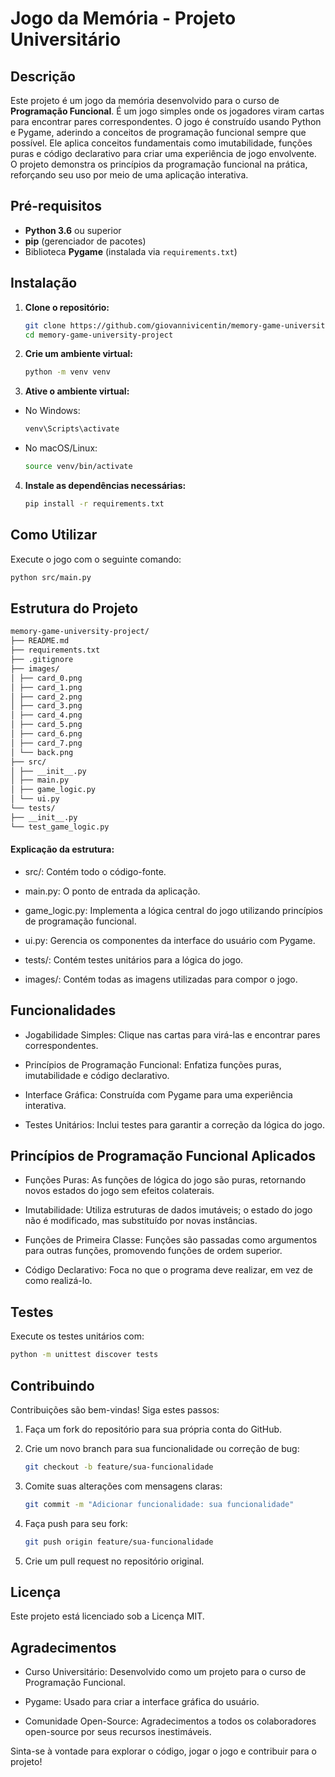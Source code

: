 # Jogo da Memória - Projeto Universitário

## Descrição

Este projeto é um jogo da memória desenvolvido para o curso de **Programação Funcional**. É um jogo simples onde os jogadores viram cartas para encontrar pares correspondentes. O jogo é construído usando Python e Pygame, aderindo a conceitos de programação funcional sempre que possível. Ele aplica conceitos fundamentais como imutabilidade, funções puras e código declarativo para criar uma experiência de jogo envolvente. O projeto demonstra os princípios da programação funcional na prática, reforçando seu uso por meio de uma aplicação interativa.

## Pré-requisitos

- **Python 3.6** ou superior
- **pip** (gerenciador de pacotes)
- Biblioteca **Pygame** (instalada via `requirements.txt`)

## Instalação

1. **Clone o repositório:**

   ```bash
   git clone https://github.com/giovannivicentin/memory-game-university-project.git
   cd memory-game-university-project
   ```

2. **Crie um ambiente virtual:**

   ```bash
   python -m venv venv
   ```

3. **Ative o ambiente virtual:**

- No Windows:

  ```bash
  venv\Scripts\activate
  ```

- No macOS/Linux:

  ```bash
  source venv/bin/activate
  ```

4. **Instale as dependências necessárias:**

   ```bash
   pip install -r requirements.txt
   ```

## Como Utilizar

Execute o jogo com o seguinte comando:

```bash
python src/main.py
```

## Estrutura do Projeto

```bash
memory-game-university-project/
├── README.md
├── requirements.txt
├── .gitignore
├── images/
│ ├── card_0.png
│ ├── card_1.png
│ ├── card_2.png
│ ├── card_3.png
│ ├── card_4.png
│ ├── card_5.png
│ ├── card_6.png
│ ├── card_7.png
│ └── back.png
├── src/
│ ├── __init__.py
│ ├── main.py
│ ├── game_logic.py
│ └── ui.py
└── tests/
├── __init__.py
└── test_game_logic.py
```

#### Explicação da estrutura:

- src/: Contém todo o código-fonte.

- main.py: O ponto de entrada da aplicação.

- game_logic.py: Implementa a lógica central do jogo utilizando princípios de programação funcional.

- ui.py: Gerencia os componentes da interface do usuário com Pygame.

- tests/: Contém testes unitários para a lógica do jogo.

- images/: Contém todas as imagens utilizadas para compor o jogo.

## Funcionalidades

- Jogabilidade Simples: Clique nas cartas para virá-las e encontrar pares correspondentes.

- Princípios de Programação Funcional: Enfatiza funções puras, imutabilidade e código declarativo.

- Interface Gráfica: Construída com Pygame para uma experiência interativa.

- Testes Unitários: Inclui testes para garantir a correção da lógica do jogo.

## Princípios de Programação Funcional Aplicados

- Funções Puras: As funções de lógica do jogo são puras, retornando novos estados do jogo sem efeitos colaterais.

- Imutabilidade: Utiliza estruturas de dados imutáveis; o estado do jogo não é modificado, mas substituído por novas instâncias.

- Funções de Primeira Classe: Funções são passadas como argumentos para outras funções, promovendo funções de ordem superior.

- Código Declarativo: Foca no que o programa deve realizar, em vez de como realizá-lo.

## Testes

Execute os testes unitários com:

```bash
python -m unittest discover tests
```

## Contribuindo

Contribuições são bem-vindas! Siga estes passos:

1. Faça um fork do repositório para sua própria conta do GitHub.

2. Crie um novo branch para sua funcionalidade ou correção de bug:

   ```bash
   git checkout -b feature/sua-funcionalidade
   ```

3. Comite suas alterações com mensagens claras:

   ```bash
   git commit -m "Adicionar funcionalidade: sua funcionalidade"
   ```

4. Faça push para seu fork:
   ```bash
   git push origin feature/sua-funcionalidade
   ```

5. Crie um pull request no repositório original.

## Licença

Este projeto está licenciado sob a Licença MIT.

## Agradecimentos

- Curso Universitário: Desenvolvido como um projeto para o curso de Programação Funcional.

- Pygame: Usado para criar a interface gráfica do usuário.

- Comunidade Open-Source: Agradecimentos a todos os colaboradores open-source por seus recursos inestimáveis.

Sinta-se à vontade para explorar o código, jogar o jogo e contribuir para o projeto!

